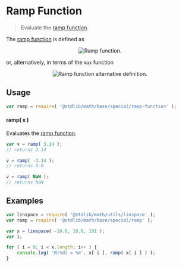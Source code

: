 # Ramp Function

> Evaluate the [ramp function][ramp-function].

<section class="intro">

The [ramp function][ramp-function] is defined as

<!-- <equation class="equation" label="eq:ramp_function" align="center" raw="R(x) = \begin{cases} x & \textrm{if}\ x \geq 0 \\ 0 & \textrm{if}\ x \lt 0\end{cases}" alt="Ramp function."> -->

<div class="equation" align="center" data-raw-text="R(x) = \begin{cases} x &amp; \textrm{if}\ x \geq 0 \\ 0 &amp; \textrm{if}\ x \lt 0\end{cases}" data-equation="eq:ramp_function">
    <img src="" alt="Ramp function.">
    <br>
</div>

<!-- </equation> -->

or, alternatively, in terms of the `max` function

<!-- <equation class="equation" label="eq:ramp_function_alternative_defn" align="center" raw="R(x) = \operatorname{max}( x, 0 )" alt="Ramp function alternative definition."> -->

<div class="equation" align="center" data-raw-text="R(x) = \operatorname{max}( x, 0 )" data-equation="eq:ramp_function_alternative_defn">
    <img src="" alt="Ramp function alternative definition.">
    <br>
</div>

<!-- </equation> -->

</section>

<!-- /.intro -->

<section class="usage">

## Usage

```javascript
var ramp = require( '@stdlib/math/base/special/ramp-function' );
```

#### ramp( x )

Evaluates the [ramp function][ramp-function].

```javascript
var v = ramp( 3.14 );
// returns 3.14

v = ramp( -3.14 );
// returns 0.0

v = ramp( NaN );
// returns NaN
```

</section>

<!-- /.usage -->

<section class="examples">

## Examples

```javascript
var linspace = require( '@stdlib/math/utils/linspace' );
var ramp = require( '@stdlib/math/base/special/ramp' );

var x = linspace( -10.0, 10.0, 101 );
var i;

for ( i = 0; i < x.length; i++ ) {
    console.log( 'R(%d) = %d', x[ i ], ramp( x[ i ] ) );
}
```

</section>

<!-- /.examples -->

<section class="links">

[ramp-function]: https://en.wikipedia.org/wiki/Ramp_function

</section>

<!-- /.links -->
